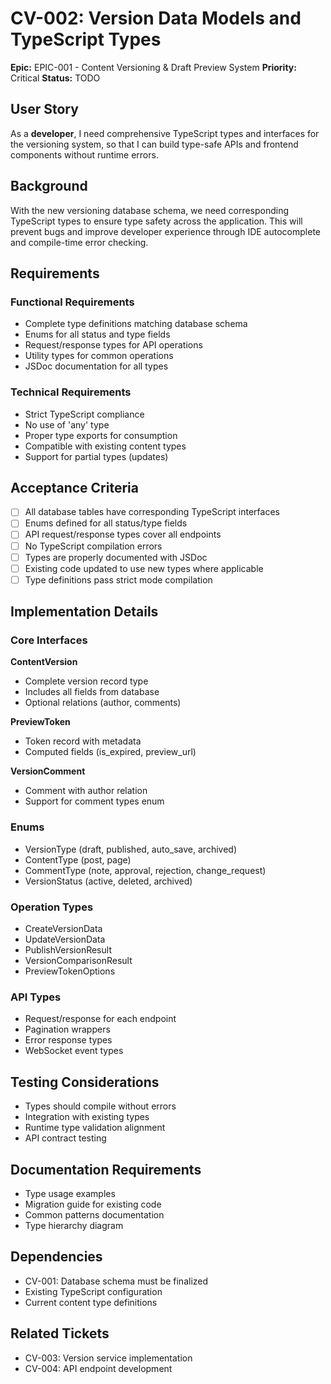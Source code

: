 # CV-002: Version Data Models and TypeScript Types

**Epic:** EPIC-001 - Content Versioning & Draft Preview System
**Priority:** Critical
**Status:** TODO

## User Story
As a **developer**, I need comprehensive TypeScript types and interfaces for the versioning system, so that I can build type-safe APIs and frontend components without runtime errors.

## Background
With the new versioning database schema, we need corresponding TypeScript types to ensure type safety across the application. This will prevent bugs and improve developer experience through IDE autocomplete and compile-time error checking.

## Requirements

### Functional Requirements
- Complete type definitions matching database schema
- Enums for all status and type fields
- Request/response types for API operations
- Utility types for common operations
- JSDoc documentation for all types

### Technical Requirements
- Strict TypeScript compliance
- No use of 'any' type
- Proper type exports for consumption
- Compatible with existing content types
- Support for partial types (updates)

## Acceptance Criteria
- [ ] All database tables have corresponding TypeScript interfaces
- [ ] Enums defined for all status/type fields
- [ ] API request/response types cover all endpoints
- [ ] No TypeScript compilation errors
- [ ] Types are properly documented with JSDoc
- [ ] Existing code updated to use new types where applicable
- [ ] Type definitions pass strict mode compilation

## Implementation Details

### Core Interfaces

**ContentVersion**
- Complete version record type
- Includes all fields from database
- Optional relations (author, comments)

**PreviewToken**
- Token record with metadata
- Computed fields (is_expired, preview_url)

**VersionComment**
- Comment with author relation
- Support for comment types enum

### Enums
- VersionType (draft, published, auto_save, archived)
- ContentType (post, page)
- CommentType (note, approval, rejection, change_request)
- VersionStatus (active, deleted, archived)

### Operation Types
- CreateVersionData
- UpdateVersionData
- PublishVersionResult
- VersionComparisonResult
- PreviewTokenOptions

### API Types
- Request/response for each endpoint
- Pagination wrappers
- Error response types
- WebSocket event types

## Testing Considerations
- Types should compile without errors
- Integration with existing types
- Runtime type validation alignment
- API contract testing

## Documentation Requirements
- Type usage examples
- Migration guide for existing code
- Common patterns documentation
- Type hierarchy diagram

## Dependencies
- CV-001: Database schema must be finalized
- Existing TypeScript configuration
- Current content type definitions

## Related Tickets
- CV-003: Version service implementation
- CV-004: API endpoint development